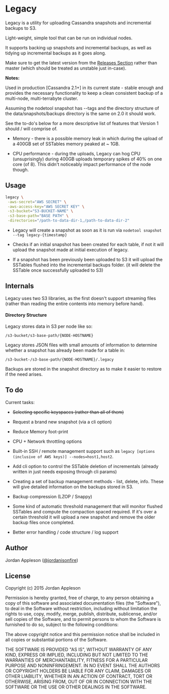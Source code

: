 Legacy
======

Legacy is a utility for uploading Cassandra snapshots and incremental backups to S3.

Light-weight, simple tool that can be run on individual nodes.

It supports backing up snapshots and incremental backups, as well as tidying up incremental backups as it goes along.

Make sure to get the latest version from the [Releases Section](https://github.com/iamthemovie/legacy/releases) rather than master (which should be treated as unstable just in-case).

**Notes:**

Used in production [Cassandra 2.1+] in its current state - stable enough and provides the necessary functionality to keep a clean consistent backup of a multi-node, multi-terrabyte cluster.

Assuming the nodetool snapshot has --tags and the directory structure of the data/snapshots/backups directory is the same on 2.0 it should work.

See the to-do's below for a more descriptive list of features that Version 1 should / will comprise of.

- Memory - there is a possible memory leak in which during the upload of a 400GB set of SSTables memory peaked at ~ 1GB.

- CPU performance - during the uploads, Legacy can hog CPU (unsuprisingly) during 400GB uploads temporary spikes of 40% on one core (of 8). This didn't noticeably impact performance of the node though.

Usage
-----

```bash
legacy \
 -aws-secret="AWS SECRET" \
 -aws-access-key="AWS SECRET KEY" \
 -s3-bucket="S3-BUCKET-NAME" \
 -s3-base-path="BASE PATH" \
 -directories="/path-to-data-dir-1,/path-to-data-dir-2"
```


- Legacy will create a snapshot as soon as it is run via ```nodetool snapshot --tag legacy-{timestamp}```

- Checks if an initial snapshot has been created for each table, if not it will upload the snapshot made at initial execution of legacy.

- If a snapshot has been previously been uploaded to S3 it will upload the SSTables flushed into the incremental backups folder.
(it will delete the SSTable once successfully uploaded to S3)

Internals
---------

Legacy uses two S3 libraries, as the first doesn't support streaming files (rather than reading the entire contents into memory before hand).

#### Directory Structure ####

Legacy stores data in S3 per node like so:

`/s3-bucket/s3-base-path/{NODE-HOSTNAME}`

Legacy stores JSON files with small amounts of information to determine whether a snapshot has already been made for a table in:

`/s3-bucket-/s3-base-path/{NODE-HOSTNAME}/.legacy`

Backups are stored in the snapshot directory as to make it easier to restore if the need arises.

To do
------

Current tasks:

- ~~Selecting specific keyspaces (rather than all of them)~~

- Request a brand new snapshot (via a cli option)

- Reduce Memory foot-print

- CPU + Network throttling options

- Built-in SSH / remote management support such as `legacy [options (inclusive of AWS keys)] --nodes=host1,host2`.

- Add cli option to control the SSTable deletion of incrementals (already written in just needs exposing through cli params)

- Creating a set of backup management methods - list, delete, info. These will give detailed information on the backups stored in S3.

- Backup compression (LZOP / Snappy)

- Some kind of automatic threshold management that will monitor flushed SSTables and compute the compaction spaced required. If it's over a certain threshold it will upload a new snapshot and remove the older backup files once completed.

- Better error handling / code structure / log support

Author
------

Jordan Appleson ([@jordanisonfire](https://twitter.com/jordanisonfire))

License
-------

Copyright (c) 2015 Jordan Appleson

Permission is hereby granted, free of charge, to any person obtaining a copy of this software and associated documentation files (the "Software"), to deal in the Software without restriction, including without limitation the rights to use, copy, modify, merge, publish, distribute, sublicense, and/or sell copies of the Software, and to permit persons to whom the Software is furnished to do so, subject to the following conditions:

The above copyright notice and this permission notice shall be included in all copies or substantial portions of the Software.

THE SOFTWARE IS PROVIDED "AS IS", WITHOUT WARRANTY OF ANY KIND, EXPRESS OR IMPLIED, INCLUDING BUT NOT LIMITED TO THE WARRANTIES OF MERCHANTABILITY, FITNESS FOR A PARTICULAR PURPOSE AND NONINFRINGEMENT. IN NO EVENT SHALL THE AUTHORS OR COPYRIGHT HOLDERS BE LIABLE FOR ANY CLAIM, DAMAGES OR OTHER LIABILITY, WHETHER IN AN ACTION OF CONTRACT, TORT OR OTHERWISE, ARISING FROM, OUT OF OR IN CONNECTION WITH THE SOFTWARE OR THE USE OR OTHER DEALINGS IN THE SOFTWARE.
